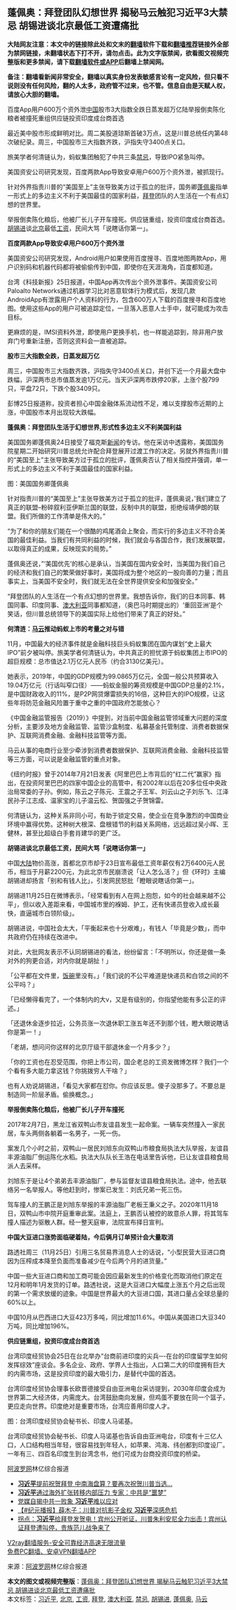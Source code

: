  <h2>蓬佩奥：拜登团队幻想世界 揭秘马云触犯习近平3大禁忌 胡锡进谈北京最低​​工资遭痛批</h2> <p class="notice"><b>大陆网友注意：本文中的链接除此处和文末的<a href="https://github.com/bannedbook/fanqiang" >翻墙</a>软件下载和<a href="https://github.com/killgcd/justmysocks/blob/master/README.md">翻墙推荐</a>链接外全部为禁网链接，未翻墙状态下打不开，请勿点击。此为文字版禁闻，欲看图文视频完整版和更多禁闻，请下载<a href="https://github.com/bannedbook/fanqiang">翻墙软件或APP</a>后翻墙上禁闻网。</p><p>备注：翻墙看新闻非常安全，翻墙以真实身份发表敏感言论有一定风险，但只看不说则没有任何风险，翻的人太多，政府管不过来，也不管。信息自由是天赋人权，请放心大胆的翻墙。</b></p>  <div class="entry"> <p id="summary">百度App用户600万个资外泄<span class='wp_keywordlink_affiliate'><a href="https://www.bannedbook.org/" title="中国" target="_blank">中国</a></span>股市3大指数全跌日蒸发超万亿陆举报倒卖陈化粮者被撞死重组供应链投资印度成台商首选</p> <p>最近美中股市形成鲜明对比。周二美股道琼斯首破3万点，这是川普总统任内第48次破纪录。周三，中国股市三大指数齐跌，沪指失守3400点关口。</p> <p>旅美学者何清链认为，蚂蚁集团触犯了中共三条<a href="https://www.bannedbook.org/bnews/tag/%E7%A6%81%E5%BF%8C/" class="st_tag internal_tag" rel="tag" title="标签 禁忌 下的日志">禁忌</a>，导致IPO紧急叫停。</p> <p>美国资安公司研究发现，百度两款App导致安卓用户600万个资外泄，被抓现行。</p> <p>针对外界指责川普的“美国至上”主张导致美方过于孤立的批评，国务卿<a href="https://www.bannedbook.org/bnews/tag/%E8%93%AC%E4%BD%A9%E5%A5%A5/" class="st_tag internal_tag" rel="tag" title="标签 蓬佩奥 下的日志">蓬佩奥</a>指单一形式上的多边主义不利于美国最佳的国家利益，<a href="https://www.bannedbook.org/bnews/tag/%e6%8b%9c%e7%99%bb/" class="st_tag internal_tag" rel="tag" title="标签 拜登 下的日志">拜登</a>团队的人生活在一个有点幻想的世界里。</p> <p>举报倒卖陈化粮后，他被厂长儿子开车撞死。供应链重组，投资印度成台商首选。<a href="https://www.bannedbook.org/bnews/tag/%e8%83%a1%e9%94%a1%e8%bf%9b/" class="st_tag internal_tag" rel="tag" title="标签 胡锡进 下的日志">胡锡进</a>谈<a href="https://www.bannedbook.org/bnews/tag/%e5%8c%97%e4%ba%ac/" class="st_tag internal_tag" rel="tag" title="标签 北京 下的日志">北京</a>最低​​<a href="https://www.bannedbook.org/bnews/tag/%e5%b7%a5%e8%b5%84/" class="st_tag internal_tag" rel="tag" title="标签 工资 下的日志">工资</a>，民间大骂「说瞎话你第一」。</p> <p><strong>百度两款App导致安卓用户600万个资外泄</strong></p> <p>美国资安公司研究发现，Android用户如果使用百度搜寻、百度地图两款App，用户识别码和机器代码都将被偷偷传到中国，即使你在天涯海角，百度都知道。</p> <p>台湾《科技新报》25日报道，中国App再次传出个资外泄事件。美国资安公司Paloalto Networks通过机器学习比对恶意软体行为模式后，发现几款AndroidApp有泄露用户个人资料的行为，包含600万人下载的百度搜寻和百度地图。使用这些App的用户可被追踪定位，一旦落入恶意人士手中，就可能成为攻击目标。</p> <p>更麻烦的是，IMSI资料外泄，即使用户更换手机，也一样能追踪到，除非用户放弃门号重新注册，否则这资料会一直被追踪。</p> <p><strong>股市三大指数全跌，日蒸发超万亿</strong></p> <p>周三，中国股市三大指数齐跌，沪指失守3400点关口，并创下近一个月最大盘中跌幅，沪深两市总市值蒸发逾1万亿元。当天沪深两市跌停20家，上涨个股799只，平盘72只，下跌个股3409只。</p> <p>彭博25日报道称，投资者担心中国金融体系流动性不足，难以支撑股市近期的上涨，中国股市本月出现较大跌幅。</p>  <p><strong>蓬佩奥：拜登团队生活于幻想世界,形式性多边主义不利美国利益</strong></p> <p>美国国务卿蓬佩奥24日接受了福克斯<span class='wp_keywordlink_affiliate'><a href="https://www.bannedbook.org/" title="新闻">新闻</a></span>的专访。他在采访中透露称，美国国务院星期二开始研究川普总统允许配合拜登展开过渡工作的决定。另就外界指责川普的“美国至上”主张导致美方过于孤立的批评，蓬佩奥否认了相关指控并强调，单一形式上的多边主义不利于美国最佳的国家利益。</p> <p>图：美国国务卿蓬佩奥</p> <p>针对指责川普的“美国至上”主张导致美方过于孤立的批评，蓬佩奥说，&#8217;我们建立了真正的联盟&#8211;粉碎叙利亚伊斯兰国的联盟，反制中共的联盟，拒绝绥靖伊朗的联盟。我们所做的工作清单是伟大的。”</p> <p>&#8220;为了和你的朋友们能在一个很酷的鸡尾酒会上聚会，而实行的多边主义不符合美国的最佳利益。当我们有共同利益的时候，我们就会与各国合作，我们发展联盟，以取得真正的成果，反映现实的局势。”</p> <p>蓬佩奥还说，&#8221;‘美国优先’的核心是承认，当美国在国内安全时，当美国为我们自己的经济和我们自己的繁荣做好事时，美国将成为整个地区的一股向善的力量；而且事实上，当美国不安全时，我们就无法在全世界提供安全和加强安全。”</p> <p>“拜登团队的人生活在一个有点幻想的世界里。我想告诉你，我们的日本同事、韩国同事、印度同事、<a href="https://www.bannedbook.org/bnews/tag/%e6%be%b3%e5%a4%a7%e5%88%a9%e4%ba%9a/" class="st_tag internal_tag" rel="tag" title="标签 澳大利亚 下的日志">澳大利亚</a>同事都知道，（奥巴马时期提出的）‘重回亚洲’是个笑话，但川普总统领导下的美国实际上给他们带来了真正的好处。”</p> <p><strong>何清涟：<a href="https://www.bannedbook.org/bnews/tag/%e9%a9%ac%e4%ba%91/" class="st_tag internal_tag" rel="tag" title="标签 马云 下的日志">马云</a>推动蚂蚁上市的考量之对与错</strong></p> <p>11月，中国最大的经济事件就是金融科技巨头蚂蚁集团在国内谋划“史上最大IPO”前夕被叫停。旅美学者何清链认为，中共真正的担忧源于蚂蚁集团上市IPO的超巨规模：总市值达2.1万亿元人民币（约合3130亿美元）。</p> <p>她表示，2019年，中国的GDP规模为99.0865万亿元，全国一般公共预算收入19.04万亿元（行话叫窄口径）——蚂蚁金服的筹资规模是中国GDP总量的2.1%，是中国财政收入的11%，是P2P网贷爆雷损失的16倍，这种巨大的IPO规模，让这些年将防范金融风险置于重中之重的中国政府怎能放心？</p> <p>《中国金融监管报告（2019）》中提到，对当前中国金融监管领域重大问题的深度分析，主要涉及地方金融监管、监管沙盒制度、私募基金托管制度、消费者数据保护、互联网消费金融、金融科技监管等方面。</p> <p>马云从事的电商行业至少牵涉到消费者数据保护、互联网消费金融、金融科技监管等三方面，可以说是金融监管的重点对象。</p> <p>《纽约时报》曾于2014年7月21日发表《阿里巴巴上市背后的“红二代”赢家》指出，在投资阿里巴巴的四家中国企业的高管中，有2002年以后在20多位任中央政治局常委的子孙。例如，陈云之子陈元、王震之子王军、刘云山之子刘乐飞、江泽民孙子江志成、温家宝的儿子温云松、贺国强之子贺锦雷。</p>  <p>何清链认为，这种关系非同小可，有助于锁定交易，使企业在竞争激烈的中国商业环境中赢得优势。这种树大根深、盘根错节的利益关系网络，远远超过吴小晖、王健林，甚至比超级白手套肖建华的更广泛。</p> <p><strong>胡锡进谈北京最低​​工资，民间大骂「说瞎话你第一」</strong></p> <p>中国<span class='wp_keywordlink_affiliate'><a href="https://www.bannedbook.org/" title="大陆" target="_blank">大陆</a></span>物价高涨，首都北京市却于23日宣布最低工资年薪仅有2万6400元人民币，相当于月薪2200元，为此北京​​市民崩溃说「让人怎么活？」但《环时》主编胡锡进却扬言「别和有钱人比」，引发网民怒批「瞪眼说瞎话你第一」。</p> <p>胡锡进11月25日在微博表示，「经常看到有人在网上抱怨，如今的社会越来越不公平」，但以收入差距来看，中国城市里的褓姆、护工，还有快递员登收入成长最快，直逼城市白领阶级」。</p> <p>胡锡进说，中国社会太大，「平衡起来也十分艰难」，有钱人「毕竟是少数」，而中共政府仍在持续在改进中。</p> <p>对此，大批网友表示不认同胡锡进的看法，纷纷留言：「不明所以，你还是做一条对外的狗更合适，对内你就是胡扯！」</p> <p>「公平都在文件里，<span class='wp_keywordlink'><a href="https://www.bannedbook.org/forum11/topic308.html" title="禁片：饭碗是党给的吗？" target="_blank">饭碗</a></span>里没有。」「我们说的不公平难道是快递员和白领之间的不公平吗？」</p> <p>「已经懒得看完了，一个体制内的大v，又是有级别的，你指望他能有多公正的评述。」</p> <p>「还退休金逐步拉近，公务员涨一次退休职工涨五年还不到那个钱，瞪大眼说瞎话你是第一！」</p> <p>「老胡，想问问你这样的北京厅级干部退休金一个月多少？」</p> <p>「你的工资也在忍受范围，你把上市公司，国企老总的工资发微博怎样？我们一个个看有多大能力拿这钱？你挑拨穷人干啥？」</p> <p>也有人劝说胡锡进，「看见大家都在怼你。你应该反思。傻子没那多了。不要总是制造同一阶层矛盾。偷换概念。」</p> <p><strong>举报倒卖陈化粮后，他被厂长儿子开车撞死</strong></p>  <p>2017年2月7日，黑龙江省双鸭山市友谊县发生一起命案。一辆车突然撞入一家民居，车头两侧各躺着一名男子，一死一伤。</p> <p>案发几个小时之前，双鸭山一居民刘旭东向双鸭山市粮食局执法大队举报，友谊县丰源油脂厂倒运陈化水稻。执法大队队长王浩在电话里告诉他，已让友谊县粮食局派人去采样。</p> <p>刘旭东于是让4个弟弟去丰源油脂厂，参与监督友谊县粮食局执法。途中，他去联络另一名举报人。等他赶到时，惨案已发生：刘氏兄弟一死三伤。</p> <p>驾车撞人的王鹏正是刘旭东举报的丰源油脂厂老板王秉义之子。2020年11月18日，双鸭山市中院开庭重审此案。法庭上，王鹏否认被控的故意杀人罪，将其驾车撞人描述为驱散人群。经一整天庭审，法院宣布择日宣判。</p> <p><strong>中国大豆进口涨势面临硬着陆，今后俩月订单预计会大量取消</strong></p> <p>路透社周三（11月25日）引用三名贸易界消息人士的话说，“小型民营大豆进口商因为压榨成本降至负面而准备减少在今后两个月的进货量。”</p> <p>中国一些大豆进口商和加工商可能会因应最新发生的价格变化而取消他们原定在12月和明年1月发货的订单。路透社说，这是大豆进口大幅度上涨五个月之后出现的第一个需求放缓的迹象。中国是世界最大的大豆进口国，其进口量占全球总量的60%以上。</p> <p>中国10月从巴西进口大豆423万多吨，同比增加11.6%。中国从美国进口大豆340万吨，同比增加196%。</p> <p><strong>供应链重组，投资印度成台商首选</strong></p> <p>台湾印度经贸协会25日在台北举办“台商前进印度的尖兵─-在台的印度留学生如何发挥综效”座谈会。多名企业、政府、学界人士指出，人口第二大的印度拥有巨大的内需市场，这是投资印度的最大吸引力，是替代中国的首选。</p> <p>台湾印度经贸协会理事长欧晋德接受自由亚洲电台采访提到，2030年印度会成为世界第二大经济体，内需庞大。台湾鼓励南向发展，但鸡蛋不要放在同一个篮子，更应走向世界。印度绝对是重要市场，台湾应善用印度人才。</p> <p>图：台湾印度经贸协会秘书长、印度人马诺基。</p> <p>台湾印度经贸协会秘书长、印度人马诺基也告诉自由亚洲电台，印度有十三亿人口，人口结构相当年轻，很容易找到年轻人，如苹果、鸿海、纬创都到印度设厂。一年有三、四百名印度生到台湾念书，他们可成为台商投资印度的桥梁。</p>  <p><span class='wp_keywordlink_affiliate'><a href="https://www.aboluowang.com/" title="阿波罗网" target="_blank">阿波罗网</a></span>林亿综合报道</p> <ul class='op-related-articles' title='相关阅读'> <li><a href='https://www.bannedbook.org/bnews/cbnews/20201126/1437516.html' target='_blank'><b>习近平</b>提前祝贺拜登 中南海盘算？要再次祝贺川普当选…</a></li> <li><a href='https://www.bannedbook.org/bnews/comments/20201126/1437510.html' target='_blank'><b>习近平</b>通过海外扩张转移内部压力 专家：中共是“噩梦”</a></li> <li><a href='https://www.bannedbook.org/bnews/comments/20201126/1437504.html' target='_blank'>党媒自揭中共一败象 <b>习近平</b>难以应对</a></li> <li><a href='https://www.bannedbook.org/bnews/bannedvideo/20201126/1437473.html' target='_blank'>【#纪元播报】薛木子：川普对抗影子金权 <b>习近平</b>深感危机</a></li> <li><a href='https://www.bannedbook.org/bnews/bannedvideo/20201126/1437468.html' target='_blank'>拐点：<b>习近平</b>给拜登发贺电！宾州公开听证，川普朱利安尼全力出击！宾州认证拜登遭叫停，贵族范儿战争来了</a></li> </ul> <p class="texttj"> <a href="https://www.bannedbook.org/forum23/topic22702.html" target="_blank">V2ray翻墙服务-安全可靠经济高速无限流量</a><br/> <a href="https://github.com/bannedbook/fanqiang/wiki/%E7%A6%81%E9%97%BB%E7%BD%91%E5%AE%89%E5%8D%93%E7%BF%BB%E5%A2%99%E6%96%B0%E9%97%BBAPP" target="_blank">免费PC翻墙、安卓VPN翻墙APP</a></p><p> 来源：<a href="https://www.aboluowang.com/2020/1126/1527602.html" target="_blank">阿波罗网</a>林亿综合报道 </p><a name='sharetosocial'></a>       <div><b>本文的图文或视频完整版</b>：<a href='https://www.bannedbook.org/bnews/topimagenews/20201126/1437533.html'>蓬佩奥：拜登团队幻想世界 揭秘马云触犯习近平3大禁忌 胡锡进谈北京最低​​工资遭痛批</a></div>  </div><!--END ENTRY--> <div class="postfooter"> <div>本文标签：<a href="https://www.bannedbook.org/bnews/tag/%e4%b9%a0%e8%bf%91%e5%b9%b3/" rel="tag">习近平</a>, <a href="https://www.bannedbook.org/bnews/tag/%e5%8c%97%e4%ba%ac/" rel="tag">北京</a>, <a href="https://www.bannedbook.org/bnews/tag/%e5%b7%a5%e8%b5%84/" rel="tag">工资</a>, <a href="https://www.bannedbook.org/bnews/tag/%e6%8b%9c%e7%99%bb/" rel="tag">拜登</a>, <a href="https://www.bannedbook.org/bnews/tag/%e6%be%b3%e5%a4%a7%e5%88%a9%e4%ba%9a/" rel="tag">澳大利亚</a>, <a href="https://www.bannedbook.org/bnews/tag/%E7%A6%81%E5%BF%8C/" rel="tag">禁忌</a>, <a href="https://www.bannedbook.org/bnews/tag/%e8%83%a1%e9%94%a1%e8%bf%9b/" rel="tag">胡锡进</a>, <a href="https://www.bannedbook.org/bnews/tag/%E8%93%AC%E4%BD%A9%E5%A5%A5/" rel="tag">蓬佩奥</a>, <a href="https://www.bannedbook.org/bnews/tag/%e9%a9%ac%e4%ba%91/" rel="tag">马云</a></div>  </div><!--END POSTFOOTER--> 